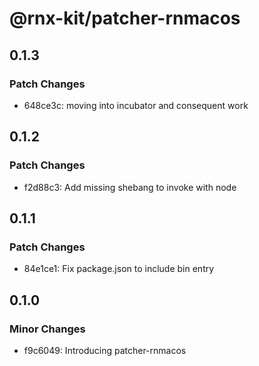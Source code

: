 # @rnx-kit/patcher-rnmacos

## 0.1.3

### Patch Changes

- 648ce3c: moving into incubator and consequent work

## 0.1.2

### Patch Changes

- f2d88c3: Add missing shebang to invoke with node

## 0.1.1

### Patch Changes

- 84e1ce1: Fix package.json to include bin entry

## 0.1.0

### Minor Changes

- f9c6049: Introducing patcher-rnmacos
